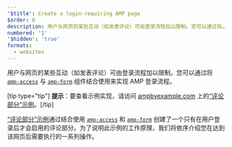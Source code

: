 ```yaml
---
'$title': Create a login-requiring AMP page
$order: 0
description: 用户与网页的某些互动（如发表评论）可由登录流程加以限制。您可以通过将…
numbered: '1'
'$hidden': 'true'
formats:
  - websites
---
```


用户与网页的某些互动（如发表评论）可由登录流程加以限制。您可以通过将 [`amp-access`](../../../../documentation/components/reference/amp-access.md) 与 [`amp-form`](../../../../documentation/components/reference/amp-form.md) 组件结合使用来实现 AMP 登录流程。

[tip type="tip"] <strong>提示</strong>：要查看示例实现，请访问 [ampbyexample.com](../../../../documentation/examples/index.html) 上的[“评论部分”示例](../../../../documentation/examples/documentation/Comment_Section.html)。[/tip]

[“评论部分”示例](../../../../documentation/examples/documentation/Comment_Section.html)通过结合使用 [`amp-access`](../../../../documentation/components/reference/amp-access.md) 和 [`amp-form`](../../../../documentation/components/reference/amp-form.md) 创建了一个只有在用户登录后才会启用的评论部分。为了说明此示例的工作原理，我们将依序介绍您在达到该网页后需要执行的一系列操作。
